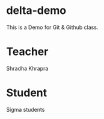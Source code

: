 # delta-demo
This is a Demo for Git &amp; Github class.

# Teacher
Shradha Khrapra

# Student
Sigma students